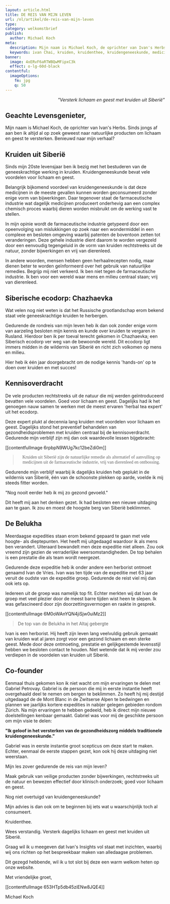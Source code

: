 ```yaml
---
layout: article.html
title: DE REIS VAN MIJN LEVEN
url: /nl/artikel/de-reis-van-mijn-leven
type:
category: welkomstbrief
publish:
  author: Michael Koch
meta:
  description: Mijn naam is Michael Koch, de oprichter van Ivan's Herbs. Sinds jongs af aan ben ik altijd al op zoek geweest naar natuurlijke producten om lichaam en geest te versterken. Benieuwd naar mijn verhaal?
  keywords: ivan Chai, kruiden, kruidenthee, kruidengeneeskunde, medicijnen, dierenleed, patenten, ecodorp, kennis, voordelen, lichaam, geest, siberië, rusland, siberië, , natuur, geneeskrachtig, michael koch, ivan's herbs, farmaceutische industrie, remedie, Zürich, mont blanc, producten, veilig
banner:
  image: 4xERvF6aRTWBQwMFipxC3k
  effect: o-lg-60d-black
contentful:
  imageOptions:
    fm: jpg
    q: 50
---
```

<!--- fyi: This page (welcomstletter) does not contain a discount code -->
<p style="text-align: right"><i>"Versterk lichaam en geest met kruiden uit Siberië"</i></p>

## Geachte Levensgenieter,

Mijn naam is Michael Koch, de oprichter van Ivan's Herbs. Sinds jongs af aan ben ik altijd al op zoek geweest naar natuurlijke producten om lichaam en geest te versterken. Benieuwd naar mijn verhaal?

## Kruiden uit Siberië

Sinds mijn 20ste levensjaar ben ik bezig met het bestuderen van de geneeskrachtige werking in kruiden. Kruidengeneeskunde bevat vele voordelen voor lichaam en geest.

Belangrijk bijkomend voordeel van kruidengeneeskunde is dat deze medicijnen in de meeste gevallen kunnen worden geconsumeerd zonder enige vorm van bijwerkingen. Daar tegenover staat de farmaceutische industrie wat dagelijk medicijnen produceert onderhevig aan een complex chemisch proces waarbij dieren worden misbruikt om de werking vast te stellen.

In mijn opinie wordt de farmaceutische industrie getypeerd door een opeenvolging van mislukkingen op zoek naar een wondermiddel in een complexe en besloten omgeving waarbij patenten de boventoon zetten tot veranderingen. Deze gehele industrie dient daarom te worden vergezeld door een eenvoudig tegengeluid in de vorm van kruiden rechtstreeks uit de natuur, zonder bijwerkingen en vrij van dierenleed.

In andere woorden, mensen hebben geen herhaalrecepten nodig, maar dienen beter te worden geïnformeerd over het gebruik van natuurlijke remedies. Begrijp mij niet verkeerd. Ik ben niet tegen de farmaceutische industrie. Ik ben voor een wereld waar mens en milieu centraal staan; vrij van dierenleed.

## Siberische ecodorp: Chazhaevka

Wat velen nog niet weten is dat het Russische grootlandschap erom bekend staat vele geneeskrachtige kruiden te herbergen.

Gedurende de rondreis van mijn leven heb ik dan ook zonder enige vorm van aarzeling besloten mijn kennis en kunde over kruiden te vergaren in Rusland. Hierdoor ben ik per toeval terecht gekomen in Chazhaevka; een Siberisch ecodorp ver weg van de bewoonde wereld. Dit ecodorp ligt immers midden in de wildernis van Siberië en richt zich volkomen op mens en milieu.

Hier heb ik één jaar doorgebracht om de nodige kennis 'hands-on' op te doen over kruiden en met succes!

## Kennisoverdracht

De vele producten rechtstreeks uit de natuur die mij werden geïntroduceerd bevatten vele voordelen. Goed voor lichaam en geest. Dagelijks had ik het genoegen nauw samen te werken met de meest ervaren 'herbal tea expert' uit het ecodorp.

Deze expert plukt al decennia lang kruiden met voordelen voor lichaam en geest. Dagelijks stond het preventief behandelen van gezondheidsproblemen met kruiden centraal bij de kennisoverdracht. Gedurende mijn verblijf zijn mij dan ook waardevolle lessen bijgebracht:

[[contentfulImage 6rpbpN9WUg7kc12beZdi0m]]
><p style="text-align: center; font-family:papyrus">Kruiden uit Siberië zijn de natuurlijke remedie als alternatief of aanvulling op medicijnen uit de farmaceutische industrie, vrij van dierenleed en ontbossing.</p>

Gedurende mijn verblijf waarbij ik dagelijks kruiden heb geplukt in de wildernis van Siberië, één van de schoonste plekken op aarde, voelde ik mij steeds fitter worden.

"Nog nooit eerder heb ik mij zo gezond gevoeld."

Dit heeft mij aan het denken gezet. Ik had besloten een nieuwe uitdaging aan te gaan. Ik zou en moest de hoogste berg van Siberië beklimmen.

## De Belukha

Meerdaagse expedities staan erom bekend gepaard te gaan met vele hoogte- als dieptepunten. Het heeft mij uitgedaagd waardoor ik als mens ben verandert. Uiteraard bewandelt men deze expeditie niet alleen. Zou ook vreemd zijn gezien de verraderlijke weersomstandigheden. De top behalen is een prestatie die als team wordt neergezet.

Gedurende deze expeditie heb ik onder andere een herborist ontmoet genaamd Ivan de Vries. Ivan was ten tijde van de expeditie met 63 jaar veruit de oudste van de expeditie groep. Gedurende de reist viel mij dan ook iets op.

Iedereen uit de groep was namelijk top fit. Echter merkten wij dat Ivan de groep met veel plezier door de meest barre tijden wist heen te slepen. Ik was gefascineerd door zijn doorzettingsvermogen en raakte in gesprek.

[[contentfulImage 6M0oWAnYQN4jiSjw0uiMz2]]
> De top van de Belukha in het Altaj gebergte

Ivan is een herborist. Hij heeft zijn leven lang veelvuldig gebruik gemaakt van kruiden wat al jaren zorgt voor een gezond lichaam en een sterke geest. Mede door deze ontmoeting, prestatie en gelijkgestemde levensstijl hebben we besloten contact te houden. Niet wetende dat ik mij verder zou verdiepen in de voordelen van kruiden uit Siberië.

## Co-founder

Eenmaal thuis gekomen kon ik niet wacht om mijn ervaringen te delen met Gabriel Petrovay. Gabriel is de persoon die mij in eerste instantie heeft overgehaald deel te nemen om bergen te beklimmen. Zo heeft hij mij destijd uitgedaagd de de Mont Blanc in de Zwitserse Alpen te bedwingen en plannen we jaarlijks kortere expedities in nabijer gelegen gebieden rondom Zürich. Na mijn ervaringen te hebben gedeeld, heb ik direct mijn nieuwe doelstellingen kenbaar gemaakt. Gabriel was voor mij de geschikte persoon om mijn visie te delen:

**"Ik geloof in het versterken van de gezondheidszorg middels traditionele kruidengeneeskunde."**

Gabriel was in eerste instantie groot scepticus om deze start te maken. Echter, eenmaal de eerste stappen gezet, kon ook hij deze uitdaging niet weerstaan.

Mijn les zover gedurende de reis van mijn leven?

Maak gebruik van veilige producten zonder bijwerkingen, rechtstreeks uit de natuur en bewezen effectief door klinisch onderzoek; goed voor lichaam en geest.

Nog niet overtuigd van kruidengeneeskunde?

Mijn advies is dan ook om te beginnen bij iets wat u waarschijnlijk toch al consumeert.

Kruidenthee.

Wees verstandig. Versterk dagelijks lichaam en geest met kruiden uit Siberië.

Graag wil ik u meegeven dat Ivan's Insights vol staat met inzichten, waarbij wij ons richten op het bespreekbaar maken van alledaagse problemen.

Dit gezegd hebbende, wil ik u tot slot bij deze een warm welkom heten op onze website.

Met vriendelijke groet,

[[contentfulImage 653HTp5db45ziENw8JQE4]]

Michael Koch
